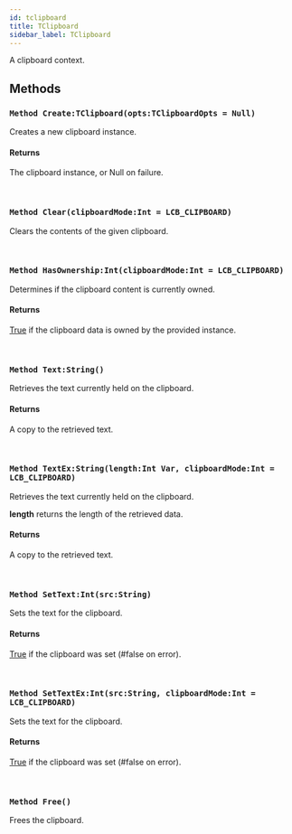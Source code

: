 ```yaml
---
id: tclipboard
title: TClipboard
sidebar_label: TClipboard
---
```


A clipboard context.


## Methods

### `Method Create:TClipboard(opts:TClipboardOpts = Null)`

Creates a new clipboard instance.

#### Returns
The clipboard instance, or Null on failure.


<br/>

### `Method Clear(clipboardMode:Int = LCB_CLIPBOARD)`

Clears the contents of the given clipboard.

<br/>

### `Method HasOwnership:Int(clipboardMode:Int = LCB_CLIPBOARD)`

Determines if the clipboard content is currently owned.

#### Returns
[True](../../../brl/brl.blitz/#true) if the clipboard data is owned by the provided instance.


<br/>

### `Method Text:String()`

Retrieves the text currently held on the clipboard.

#### Returns
A copy to the retrieved text.


<br/>

### `Method TextEx:String(length:Int Var, clipboardMode:Int = LCB_CLIPBOARD)`

Retrieves the text currently held on the clipboard.

<b>length</b> returns the length of the retrieved data.


#### Returns
A copy to the retrieved text.


<br/>

### `Method SetText:Int(src:String)`

Sets the text for the clipboard.

#### Returns
[True](../../../brl/brl.blitz/#true) if the clipboard was set (#false on error).


<br/>

### `Method SetTextEx:Int(src:String, clipboardMode:Int = LCB_CLIPBOARD)`

Sets the text for the clipboard.

#### Returns
[True](../../../brl/brl.blitz/#true) if the clipboard was set (#false on error).


<br/>

### `Method Free()`

Frees the clipboard.

<br/>

